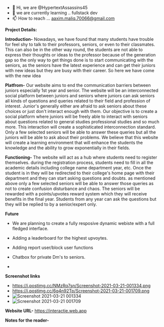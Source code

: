 - 👋 Hi, we are @HypertextAssassins45
- 🌱 we are currently learning .. fullstack dev
- 📫 How to reach ... aaxim.maliq.70066@gmail.com

<!---
HypertextAssassins45/HypertextAssassins45 is a ✨ special ✨ repository because its `README.md` (this file) appears on your GitHub profile.
You can click the Preview link to take a look at your changes.
--->
**Project Details:**


**Introduction-** Nowadays, we have found that many students have trouble for feel shy to talk to their professors, seniors, or even to their classmates. This can also be in the other way round, the students are not able to express their thoughts or ideas to the professor because of the generation gap so the only way to get things done is to start communicating with the seniors, as the seniors have the latest experience and can get their juniors with new ideas but they are busy with their career. So here we have come with the new idea

**Platfrom-** Our website aims to end the communication barriers between juniors especially 1st year and senior. The website will be an interconnected social platform between juniors and seniors where juniors can ask seniors all kinds of questions and queries related to their field and profession of interest. Junior's generally either are afraid to ask seniors about these choices or just don't interact enough with them. Our objective is to create a social platform where juniors will be freely able to interact with seniors about questions related to general studies professional studies and so much more. This interaction will create a sophisticated interconnection standard. Only a few selected seniors will be able to answer these queries but all the juniors will be able to ask about their problems. We believe that this website will create a learning environment that will enhance the students the knowledge and the ability to grow exponentially in their fields.

**Functioning-** The website will act as a hub where students need to register themselves. during the registration process, students need to fill in all the academic details including college name department year, etc. Once the student is in they will be redirected to their college's home page with their department and they can start asking questions and doubts. as mentioned above only a few selected seniors will be able to answer those queries as not to create confusion disturbance and chaos. The seniors will be rewarded with a points/upvotes reward system which they will receive benefits in the final year. Students from any year can ask the questions but they will be replied to by a senior/expert only.

**Future**
* We are planning to create a fully resposive dynamic webiste with a full fledged interface.
                
* Adding a leaderboard for the highest upvoytes.
               
* Adding report user/block user functions
                
* Chatbox for private Dm's to seniors.

* 
                
                
**Screenshot links**
* https://i.postimg.cc/NMzRq7sn/Screenshot-2021-03-21-001334.png 
* https://i.postimg.cc/6q4n92Tp/Screenshot-2021-03-21-001709.png
* ![Screenshot 2021-03-21 001334](https://user-images.githubusercontent.com/81004491/111895063-01eb5880-8a36-11eb-8d34-d1937e186c2a.png)
* ![Screenshot 2021-03-21 001709](https://user-images.githubusercontent.com/81004491/111895073-0b74c080-8a36-11eb-9c4f-c477ac6b7441.png)


**Website URL-** https://interactie.web.app


**Notes for the reader-** 


